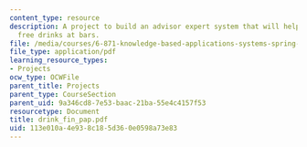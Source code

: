 ```yaml
---
content_type: resource
description: A project to build an advisor expert system that will help women get
  free drinks at bars.
file: /media/courses/6-871-knowledge-based-applications-systems-spring-2005/113e010a4e938c185d360e0598a73e83_drink_fin_pap.pdf
file_type: application/pdf
learning_resource_types:
- Projects
ocw_type: OCWFile
parent_title: Projects
parent_type: CourseSection
parent_uid: 9a346cd8-7e53-baac-21ba-55e4c4157f53
resourcetype: Document
title: drink_fin_pap.pdf
uid: 113e010a-4e93-8c18-5d36-0e0598a73e83
---
```


